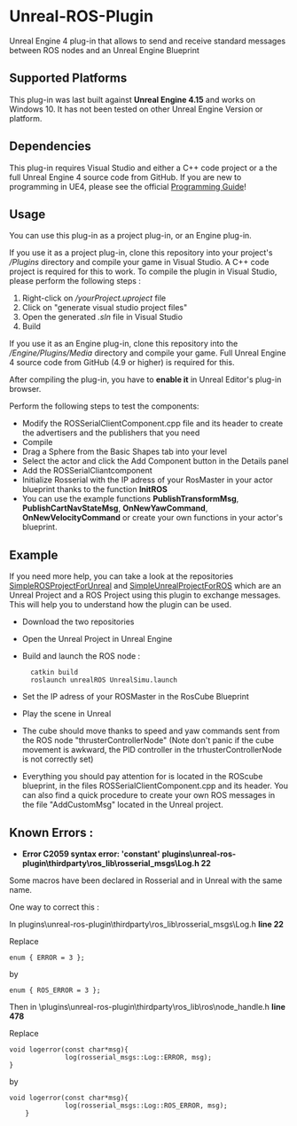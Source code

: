 # Unreal-ROS-Plugin

Unreal Engine 4 plug-in that allows to send and receive standard messages between ROS nodes and an Unreal Engine Blueprint


## Supported Platforms

This plug-in was last built against **Unreal Engine 4.15** and works on Windows 10. It has not been tested on other Unreal Engine Version or platform.


## Dependencies

This plug-in requires Visual Studio and either a C++ code project or a the full
Unreal Engine 4 source code from GitHub. If you are new to programming in UE4,
please see the official [Programming Guide](https://docs.unrealengine.com/latest/INT/Programming/index.html)!


## Usage

You can use this plug-in as a project plug-in, or an Engine plug-in.

If you use it as a project plug-in, clone this repository into your project's
*/Plugins* directory and compile your game in Visual Studio. A C++ code project
is required for this to work.
To compile the plugin in Visual Studio, please perform the following steps :
 1. Right-click on */yourProject.uproject* file
 2. Click on "generate visual studio project files"
 3. Open the generated *.sln* file in Visual Studio 
 4. Build

If you use it as an Engine plug-in, clone this repository into the
*/Engine/Plugins/Media* directory and compile your game. Full Unreal Engine 4
source code from GitHub (4.9 or higher) is required for this.

After compiling the plug-in, you have to **enable it** in Unreal Editor's plug-in
browser.

Perform the following steps to test the components:
- Modify the ROSSerialClientComponent.cpp file and its header to create the advertisers and the publishers that you need
- Compile
- Drag a Sphere from the Basic Shapes tab into your level
- Select the actor and click the Add Component button in the Details panel
- Add the ROSSerialCliantcomponent
- Initialize Rosserial with the IP adress of your RosMaster in your actor blueprint thanks to the function **InitROS**
- You can use the example functions **PublishTransformMsg**, **PublishCartNavStateMsg**, **OnNewYawCommand**, **OnNewVelocityCommand** or create your own functions in your actor's blueprint.


## Example

If you need more help, you can take a look at the repositories [SimpleROSProjectForUnreal](https://github.com/Camille78/SimpleROSProjectForUnreal) and [SimpleUnrealProjectForROS](https://github.com/Camille78/SimpleUnrealProjectForROS) which are an Unreal Project and a ROS Project using this plugin to exchange messages. This will help you to understand how the plugin can be used.
- Download the two repositories
- Open the Unreal Project in Unreal Engine 
- Build and launch the ROS node : 

		catkin build
		roslaunch unrealROS UnrealSimu.launch
	
- Set the IP adress of your ROSMaster in the RosCube Blueprint
- Play the scene in Unreal
- The cube should move thanks to speed and yaw commands sent from the ROS node "thrusterControllerNode" (Note don't panic if the cube movement is awkward, the PID controller in the trhusterControllerNode is not correctly set)

- Everything you should pay attention for is located in the ROScube blueprint, in the files ROSSerialClientComponent.cpp and its header. You can also find a quick procedure to create your own ROS messages in the file "AddCustomMsg" located in the Unreal project. 



## Known Errors :
- **Error	C2059	syntax error: 'constant'	plugins\unreal-ros-plugin\thirdparty\ros_lib\rosserial_msgs\Log.h	22**

Some macros have been declared in Rosserial and in Unreal with the same name.

One way to correct this :

In plugins\unreal-ros-plugin\thirdparty\ros_lib\rosserial_msgs\Log.h    **line 22**

Replace

	enum { ERROR = 3 };
	
by

	enum { ROS_ERROR = 3 };


Then in \plugins\unreal-ros-plugin\thirdparty\ros_lib\ros\node_handle.h	**line 478**

Replace
	
	void logerror(const char*msg){
        	      log(rosserial_msgs::Log::ERROR, msg);
	}

by

	void logerror(const char*msg){
        	      log(rosserial_msgs::Log::ROS_ERROR, msg);
      	}
